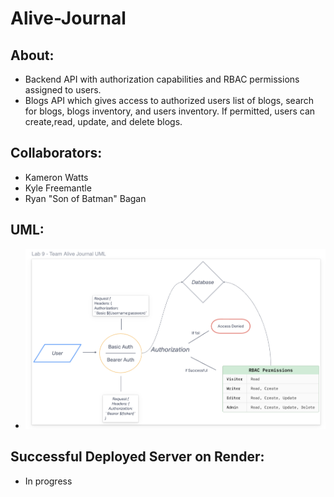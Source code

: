 # Alive-Journal

## About:

- Backend API with authorization capabilities and RBAC permissions assigned to users. 
- Blogs API which gives access to authorized users list of blogs, search for blogs, blogs inventory, and users inventory. If permitted, users can create,read, update, and delete blogs.

## Collaborators:

- Kameron Watts
- Kyle Freemantle
- Ryan "Son of Batman" Bagan

## UML:

- ![Project UML](/UML.png)

## Successful Deployed Server on Render:

- In progress
